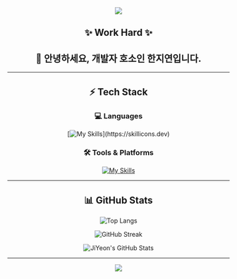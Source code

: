 <!-- 헤더 배너 -->
<div align="center">
<img src="https://capsule-render.vercel.app/api?type=waving&color=ff477e&height=100&section=header" />
  
## ✨ **Work Hard** ✨
## 👋 **안녕하세요, 개발자 호소인 한지연입니다.**

---

## ⚡ Tech Stack  

### **💻 Languages**
[![My Skills](https://skillicons.dev/icons?i=java,javascript,python,c,)](https://skillicons.dev)

### **🛠 Tools & Platforms**
[![My Skills](https://skillicons.dev/icons?i=unity,eclipse,vscode,mysql,pycharm)](https://skillicons.dev)

---

## 📊 **GitHub Stats**  

<!-- GitHub 사용 언어 통계 -->
![Top Langs](https://github-readme-stats.vercel.app/api/top-langs/?username=GitJiYeon&layout=compact&theme=radical)

<!-- 깃허브 활동 카드 추가 -->
![GitHub Streak](https://github-readme-streak-stats.herokuapp.com/?user=GitJiYeon&theme=radical)

<!-- GitHub Stats 카드 추가 -->
![JiYeon's GitHub Stats](https://github-readme-stats.vercel.app/api?username=GitJiYeon&show_icons=true&theme=radical)

---

<!-- 푸터 배너 -->
<img src="https://capsule-render.vercel.app/api?type=waving&color=ff477e&height=100&section=footer" />

</div>
